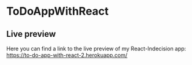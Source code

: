 # ToDoAppWithReact

## Live preview

Here you can find a link to the live preview of my React-Indecision app:
https://to-do-app-with-react-2.herokuapp.com/
